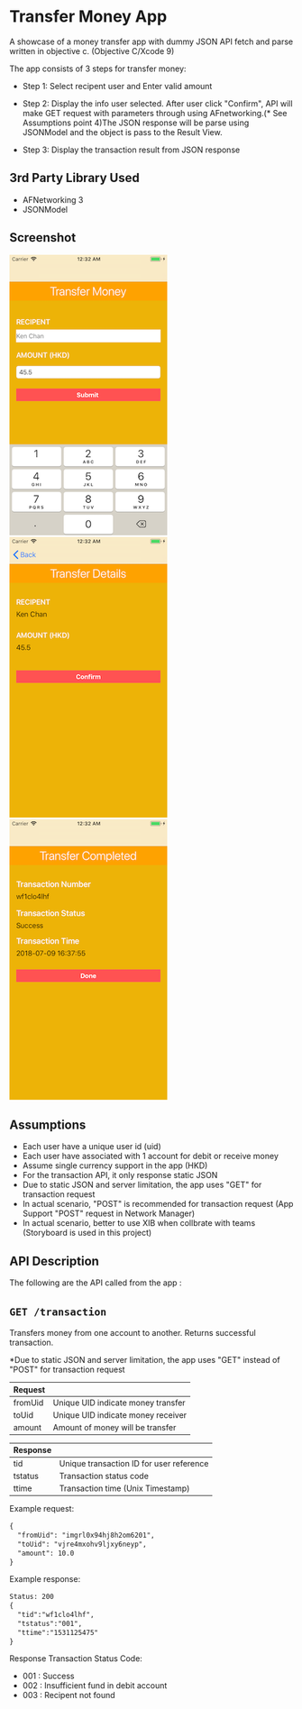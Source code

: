 # Transfer Money App

A showcase of a money transfer app with dummy JSON API fetch and parse written in objective c. (Objective C/Xcode 9)

The app consists of 3 steps for transfer money:

- Step 1: Select recipent user and Enter valid amount 

- Step 2: Display the info user selected. After user click "Confirm", API will make GET request with parameters through using AFnetworking.(* See Assumptions point 4)The JSON response will be parse using JSONModel and the object is pass to the Result View.
		
- Step 3: Display the transaction result from JSON response


## 3rd Party Library Used
- AFNetworking 3
- JSONModel

## Screenshot
![Step 1 - Input](https://github.com/cubechuhk/TransferMoneyApp/blob/master/screen1.png)
![Step 2 - Confirmation](https://github.com/cubechuhk/TransferMoneyApp/blob/master/screen2.png)
![Step 3 - Completion](https://github.com/cubechuhk/TransferMoneyApp/blob/master/screen3.png)

## Assumptions
- Each user have a unique user id (uid)
- Each user have associated with 1 account for debit or receive money
- Assume single currency support in the app (HKD)
- For the transaction API, it only response static JSON
- Due to static JSON and server limitation, the app uses "GET" for transaction request
- In actual scenario, "POST" is recommended for transaction request (App Support "POST" request in Network Manager)
- In actual scenario, better to use XIB when collbrate with teams (Storyboard is used in this project)

## API Description
The following are the API called from the app :

## ```GET /transaction```

  Transfers money from one account to another. Returns successful transaction.
  
  *Due to static JSON and server limitation, the app uses "GET" instead of "POST" for transaction request
  

| Request |  | 
| -----------| ------ |
| fromUid | Unique UID indicate money transfer| 
| toUid | Unique UID indicate money receiver| 
| amount | Amount of money will be transfer| 

| Response | | 
| -----------| ------ |
| tid | Unique transaction ID for user reference| 
| tstatus | Transaction status code| 
| ttime | Transaction time (Unix Timestamp)| 

  Example request:
  ```
  {
    "fromUid": "imgrl0x94hj8h2om6201",
    "toUid": "vjre4mxohv9ljxy6neyp",
    "amount": 10.0
  }
  ```
  Example response:
  ```
  Status: 200
  {
    "tid":"wf1clo4lhf",
    "tstatus":"001",
    "ttime":"1531125475"
  }
  ```
  Response Transaction Status Code:
  - 001 : Success
  - 002 : Insufficient fund in debit account
  - 003 : Recipent not found
